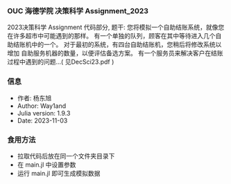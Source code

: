 ### OUC 海德学院 决策科学 Assignment_2023

2023决策科学 Assignment 代码部分, 题干: 您将模拟一个自助结账系统，就像您在许多超市中可能遇到的那样。
有一个单独的队列，顾客在其中等待进入几个自助结账机中的一个。
对于最初的系统，有四台自助结账机，您稍后将修改系统以增加
自助服务机器的数量，以便评估备选方案。
有一个服务员来解决客户在结账过程中遇到的问题...( 见DecSci23.pdf )

### 信息
- 作者: 杨东旭
- Author: Way1and
- Julia version: 1.9.3
- Date: 2023-11-03

### 食用方法
- 拉取代码后放在同一个文件夹目录下
- 在 main.jl 中设置参数
- 运行  main.jl 即可生成模拟数据

